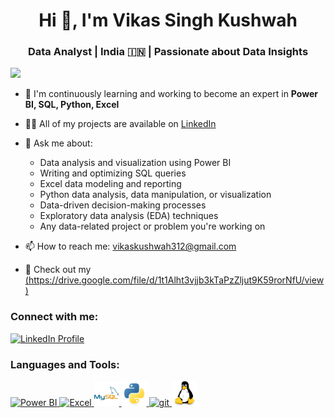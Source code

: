 <h1 align="center">Hi 👋, I'm Vikas Singh Kushwah</h1>
<h3 align="center">Data Analyst | India 🇮🇳 | Passionate about Data Insights</h3>

![](https://komarev.com/ghpvc/?username=vikaskushwah312&color=brightgreen)


- 🌱 I'm continuously learning and working to become an expert in **Power BI, SQL, Python, Excel**

- 👨‍💻 All of my projects are available on [LinkedIn](https://www.linkedin.com/in/vikas-singh-kushwah-268228168/)

- 💬 Ask me about:
    - Data analysis and visualization using Power BI 
    - Writing and optimizing SQL queries 
    - Excel data modeling and reporting 
    - Python data analysis, data manipulation, or visualization 
    - Data-driven decision-making processes 
    - Exploratory data analysis (EDA) techniques 
    - Any data-related project or problem you're working on

- 📫 How to reach me: [vikaskushwah312@gmail.com](mailto:vikaskushwah312@gmail.com)

- 📄 Check out my [(https://drive.google.com/file/d/1t1Alht3vjjb3kTaPzZljut9K59rorNfU/view)](resume)

<h3 align="left">Connect with me:</h3>
<p align="left"> 
  <a href="[https://www.linkedin.com/in/your-linkedin-profile](https://www.linkedin.com/in/vikas-singh-kushwah-268228168/)">
    <img src="https://raw.githubusercontent.com/rahuldkjain/github-profile-readme-generator/master/src/images/icons/Social/linked-in-alt.svg" alt="LinkedIn Profile" width="40" height="40">
  </a>
<!-- You can add social media or professional networking links here if you have any -->
</p>

<h3 align="left">Languages and Tools:</h3>
<p align="left">
    <a href="https://powerbi.microsoft.com/">
      <img src="https://logos-world.net/wp-content/uploads/2022/02/Microsoft-Power-BI-Symbol.png" alt="Power BI" width="40" height="40">
    </a>
    <a href="[https://powerbi.microsoft.com/](https://www.microsoft.com/en-in/microsoft-365/excel)">
      <img src="https://cdn1.iconfinder.com/data/icons/famous-brand-apps/100/_-04-512.png" alt="Excel" width="40" height="40">
    </a>
  <a href="https://www.mysql.com/" target="_blank" rel="noreferrer">
      <img src="https://raw.githubusercontent.com/devicons/devicon/master/icons/mysql/mysql-original-wordmark.svg" alt="mysql" width="40" height="40"/>
  </a>
  <a href="[https://www.mysql.com/](https://www.python.org)" target="_blank" rel="noreferrer">
      <img src="https://raw.githubusercontent.com/devicons/devicon/master/icons/python/python-original.svg" alt="python" width="40" height="40"/>
  </a>
  <a href="https://git-scm.com/" target="_blank" rel="noreferrer">
        <img src="https://www.vectorlogo.zone/logos/git-scm/git-scm-icon.svg" alt="git" width="40" height="40"/>
    </a>
    <a href="https://www.linux.org/" target="_blank" rel="noreferrer">
        <img src="https://raw.githubusercontent.com/devicons/devicon/master/icons/linux/linux-original.svg" alt="linux" width="40" height="40"/>
    </a>
    
</p>

